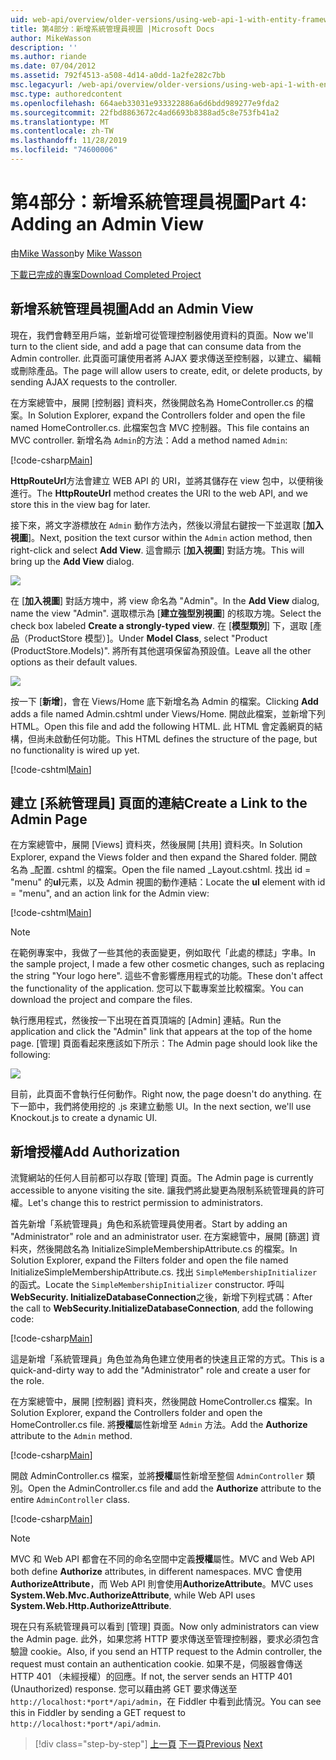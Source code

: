 ```yaml
---
uid: web-api/overview/older-versions/using-web-api-1-with-entity-framework-5/using-web-api-with-entity-framework-part-4
title: 第4部分：新增系統管理員視圖 |Microsoft Docs
author: MikeWasson
description: ''
ms.author: riande
ms.date: 07/04/2012
ms.assetid: 792f4513-a508-4d14-a0dd-1a2fe282c7bb
msc.legacyurl: /web-api/overview/older-versions/using-web-api-1-with-entity-framework-5/using-web-api-with-entity-framework-part-4
msc.type: authoredcontent
ms.openlocfilehash: 664aeb33031e933322886a6d6bdd989277e9fda2
ms.sourcegitcommit: 22fbd8863672c4ad6693b8388ad5c8e753fb41a2
ms.translationtype: MT
ms.contentlocale: zh-TW
ms.lasthandoff: 11/28/2019
ms.locfileid: "74600006"
---
```

# <a name="part-4-adding-an-admin-view"></a><span data-ttu-id="b0e6f-102">第4部分：新增系統管理員視圖</span><span class="sxs-lookup"><span data-stu-id="b0e6f-102">Part 4: Adding an Admin View</span></span>

<span data-ttu-id="b0e6f-103">由[Mike Wasson](https://github.com/MikeWasson)</span><span class="sxs-lookup"><span data-stu-id="b0e6f-103">by [Mike Wasson](https://github.com/MikeWasson)</span></span>

[<span data-ttu-id="b0e6f-104">下載已完成的專案</span><span class="sxs-lookup"><span data-stu-id="b0e6f-104">Download Completed Project</span></span>](https://code.msdn.microsoft.com/ASP-NET-Web-API-with-afa30545)

## <a name="add-an-admin-view"></a><span data-ttu-id="b0e6f-105">新增系統管理員視圖</span><span class="sxs-lookup"><span data-stu-id="b0e6f-105">Add an Admin View</span></span>

<span data-ttu-id="b0e6f-106">現在，我們會轉至用戶端，並新增可從管理控制器使用資料的頁面。</span><span class="sxs-lookup"><span data-stu-id="b0e6f-106">Now we'll turn to the client side, and add a page that can consume data from the Admin controller.</span></span> <span data-ttu-id="b0e6f-107">此頁面可讓使用者將 AJAX 要求傳送至控制器，以建立、編輯或刪除產品。</span><span class="sxs-lookup"><span data-stu-id="b0e6f-107">The page will allow users to create, edit, or delete products, by sending AJAX requests to the controller.</span></span>

<span data-ttu-id="b0e6f-108">在方案總管中，展開 [控制器] 資料夾，然後開啟名為 HomeController.cs 的檔案。</span><span class="sxs-lookup"><span data-stu-id="b0e6f-108">In Solution Explorer, expand the Controllers folder and open the file named HomeController.cs.</span></span> <span data-ttu-id="b0e6f-109">此檔案包含 MVC 控制器。</span><span class="sxs-lookup"><span data-stu-id="b0e6f-109">This file contains an MVC controller.</span></span> <span data-ttu-id="b0e6f-110">新增名為 `Admin`的方法：</span><span class="sxs-lookup"><span data-stu-id="b0e6f-110">Add a method named `Admin`:</span></span>

[!code-csharp[Main](using-web-api-with-entity-framework-part-4/samples/sample1.cs)]

<span data-ttu-id="b0e6f-111">**HttpRouteUrl**方法會建立 WEB API 的 URI，並將其儲存在 view 包中，以便稍後進行。</span><span class="sxs-lookup"><span data-stu-id="b0e6f-111">The **HttpRouteUrl** method creates the URI to the web API, and we store this in the view bag for later.</span></span>

<span data-ttu-id="b0e6f-112">接下來，將文字游標放在 `Admin` 動作方法內，然後以滑鼠右鍵按一下並選取 [**加入視圖**]。</span><span class="sxs-lookup"><span data-stu-id="b0e6f-112">Next, position the text cursor within the `Admin` action method, then right-click and select **Add View**.</span></span> <span data-ttu-id="b0e6f-113">這會顯示 [**加入視圖**] 對話方塊。</span><span class="sxs-lookup"><span data-stu-id="b0e6f-113">This will bring up the **Add View** dialog.</span></span>

![](using-web-api-with-entity-framework-part-4/_static/image1.png)

<span data-ttu-id="b0e6f-114">在 [**加入視圖**] 對話方塊中，將 view 命名為 "Admin"。</span><span class="sxs-lookup"><span data-stu-id="b0e6f-114">In the **Add View** dialog, name the view "Admin".</span></span> <span data-ttu-id="b0e6f-115">選取標示為 [**建立強型別視圖**] 的核取方塊。</span><span class="sxs-lookup"><span data-stu-id="b0e6f-115">Select the check box labeled **Create a strongly-typed view**.</span></span> <span data-ttu-id="b0e6f-116">在 [**模型類別**] 下，選取 [產品（ProductStore 模型）]。</span><span class="sxs-lookup"><span data-stu-id="b0e6f-116">Under **Model Class**, select "Product (ProductStore.Models)".</span></span> <span data-ttu-id="b0e6f-117">將所有其他選項保留為預設值。</span><span class="sxs-lookup"><span data-stu-id="b0e6f-117">Leave all the other options as their default values.</span></span>

![](using-web-api-with-entity-framework-part-4/_static/image2.png)

<span data-ttu-id="b0e6f-118">按一下 [**新增**]，會在 Views/Home 底下新增名為 Admin 的檔案。</span><span class="sxs-lookup"><span data-stu-id="b0e6f-118">Clicking **Add** adds a file named Admin.cshtml under Views/Home.</span></span> <span data-ttu-id="b0e6f-119">開啟此檔案，並新增下列 HTML。</span><span class="sxs-lookup"><span data-stu-id="b0e6f-119">Open this file and add the following HTML.</span></span> <span data-ttu-id="b0e6f-120">此 HTML 會定義網頁的結構，但尚未啟動任何功能。</span><span class="sxs-lookup"><span data-stu-id="b0e6f-120">This HTML defines the structure of the page, but no functionality is wired up yet.</span></span>

[!code-cshtml[Main](using-web-api-with-entity-framework-part-4/samples/sample2.cshtml)]

## <a name="create-a-link-to-the-admin-page"></a><span data-ttu-id="b0e6f-121">建立 [系統管理員] 頁面的連結</span><span class="sxs-lookup"><span data-stu-id="b0e6f-121">Create a Link to the Admin Page</span></span>

<span data-ttu-id="b0e6f-122">在方案總管中，展開 [Views] 資料夾，然後展開 [共用] 資料夾。</span><span class="sxs-lookup"><span data-stu-id="b0e6f-122">In Solution Explorer, expand the Views folder and then expand the Shared folder.</span></span> <span data-ttu-id="b0e6f-123">開啟名為 \_配置. cshtml 的檔案。</span><span class="sxs-lookup"><span data-stu-id="b0e6f-123">Open the file named \_Layout.cshtml.</span></span> <span data-ttu-id="b0e6f-124">找出 id = "menu" 的**ul**元素，以及 Admin 視圖的動作連結：</span><span class="sxs-lookup"><span data-stu-id="b0e6f-124">Locate the **ul** element with id = "menu", and an action link for the Admin view:</span></span>

[!code-cshtml[Main](using-web-api-with-entity-framework-part-4/samples/sample3.cshtml)]

> [!NOTE]
> <span data-ttu-id="b0e6f-125">在範例專案中，我做了一些其他的表面變更，例如取代「此處的標誌」字串。</span><span class="sxs-lookup"><span data-stu-id="b0e6f-125">In the sample project, I made a few other cosmetic changes, such as replacing the string "Your logo here".</span></span> <span data-ttu-id="b0e6f-126">這些不會影響應用程式的功能。</span><span class="sxs-lookup"><span data-stu-id="b0e6f-126">These don't affect the functionality of the application.</span></span> <span data-ttu-id="b0e6f-127">您可以下載專案並比較檔案。</span><span class="sxs-lookup"><span data-stu-id="b0e6f-127">You can download the project and compare the files.</span></span>

<span data-ttu-id="b0e6f-128">執行應用程式，然後按一下出現在首頁頂端的 [Admin] 連結。</span><span class="sxs-lookup"><span data-stu-id="b0e6f-128">Run the application and click the "Admin" link that appears at the top of the home page.</span></span> <span data-ttu-id="b0e6f-129">[管理] 頁面看起來應該如下所示：</span><span class="sxs-lookup"><span data-stu-id="b0e6f-129">The Admin page should look like the following:</span></span>

![](using-web-api-with-entity-framework-part-4/_static/image3.png)

<span data-ttu-id="b0e6f-130">目前，此頁面不會執行任何動作。</span><span class="sxs-lookup"><span data-stu-id="b0e6f-130">Right now, the page doesn't do anything.</span></span> <span data-ttu-id="b0e6f-131">在下一節中，我們將使用挖的 .js 來建立動態 UI。</span><span class="sxs-lookup"><span data-stu-id="b0e6f-131">In the next section, we'll use Knockout.js to create a dynamic UI.</span></span>

## <a name="add-authorization"></a><span data-ttu-id="b0e6f-132">新增授權</span><span class="sxs-lookup"><span data-stu-id="b0e6f-132">Add Authorization</span></span>

<span data-ttu-id="b0e6f-133">流覽網站的任何人目前都可以存取 [管理] 頁面。</span><span class="sxs-lookup"><span data-stu-id="b0e6f-133">The Admin page is currently accessible to anyone visiting the site.</span></span> <span data-ttu-id="b0e6f-134">讓我們將此變更為限制系統管理員的許可權。</span><span class="sxs-lookup"><span data-stu-id="b0e6f-134">Let's change this to restrict permission to administrators.</span></span>

<span data-ttu-id="b0e6f-135">首先新增「系統管理員」角色和系統管理員使用者。</span><span class="sxs-lookup"><span data-stu-id="b0e6f-135">Start by adding an "Administrator" role and an administrator user.</span></span> <span data-ttu-id="b0e6f-136">在方案總管中，展開 [篩選] 資料夾，然後開啟名為 InitializeSimpleMembershipAttribute.cs 的檔案。</span><span class="sxs-lookup"><span data-stu-id="b0e6f-136">In Solution Explorer, expand the Filters folder and open the file named InitializeSimpleMembershipAttribute.cs.</span></span> <span data-ttu-id="b0e6f-137">找出 `SimpleMembershipInitializer` 的函式。</span><span class="sxs-lookup"><span data-stu-id="b0e6f-137">Locate the `SimpleMembershipInitializer` constructor.</span></span> <span data-ttu-id="b0e6f-138">呼叫**WebSecurity. InitializeDatabaseConnection**之後，新增下列程式碼：</span><span class="sxs-lookup"><span data-stu-id="b0e6f-138">After the call to **WebSecurity.InitializeDatabaseConnection**, add the following code:</span></span>

[!code-csharp[Main](using-web-api-with-entity-framework-part-4/samples/sample4.cs)]

<span data-ttu-id="b0e6f-139">這是新增「系統管理員」角色並為角色建立使用者的快速且正常的方式。</span><span class="sxs-lookup"><span data-stu-id="b0e6f-139">This is a quick-and-dirty way to add the "Administrator" role and create a user for the role.</span></span>

<span data-ttu-id="b0e6f-140">在方案總管中，展開 [控制器] 資料夾，然後開啟 HomeController.cs 檔案。</span><span class="sxs-lookup"><span data-stu-id="b0e6f-140">In Solution Explorer, expand the Controllers folder and open the HomeController.cs file.</span></span> <span data-ttu-id="b0e6f-141">將**授權**屬性新增至 `Admin` 方法。</span><span class="sxs-lookup"><span data-stu-id="b0e6f-141">Add the **Authorize** attribute to the `Admin` method.</span></span>

[!code-csharp[Main](using-web-api-with-entity-framework-part-4/samples/sample5.cs)]

<span data-ttu-id="b0e6f-142">開啟 AdminController.cs 檔案，並將**授權**屬性新增至整個 `AdminController` 類別。</span><span class="sxs-lookup"><span data-stu-id="b0e6f-142">Open the AdminController.cs file and add the **Authorize** attribute to the entire `AdminController` class.</span></span>

[!code-csharp[Main](using-web-api-with-entity-framework-part-4/samples/sample6.cs)]

> [!NOTE]
> <span data-ttu-id="b0e6f-143">MVC 和 Web API 都會在不同的命名空間中定義**授權**屬性。</span><span class="sxs-lookup"><span data-stu-id="b0e6f-143">MVC and Web API both define **Authorize** attributes, in different namespaces.</span></span> <span data-ttu-id="b0e6f-144">MVC 會使用**AuthorizeAttribute**，而 Web API 則會使用**AuthorizeAttribute**。</span><span class="sxs-lookup"><span data-stu-id="b0e6f-144">MVC uses **System.Web.Mvc.AuthorizeAttribute**, while Web API uses **System.Web.Http.AuthorizeAttribute**.</span></span>

<span data-ttu-id="b0e6f-145">現在只有系統管理員可以看到 [管理] 頁面。</span><span class="sxs-lookup"><span data-stu-id="b0e6f-145">Now only administrators can view the Admin page.</span></span> <span data-ttu-id="b0e6f-146">此外，如果您將 HTTP 要求傳送至管理控制器，要求必須包含驗證 cookie。</span><span class="sxs-lookup"><span data-stu-id="b0e6f-146">Also, if you send an HTTP request to the Admin controller, the request must contain an authentication cookie.</span></span> <span data-ttu-id="b0e6f-147">如果不是，伺服器會傳送 HTTP 401 （未經授權）的回應。</span><span class="sxs-lookup"><span data-stu-id="b0e6f-147">If not, the server sends an HTTP 401 (Unauthorized) response.</span></span> <span data-ttu-id="b0e6f-148">您可以藉由將 GET 要求傳送至 `http://localhost:*port*/api/admin`，在 Fiddler 中看到此情況。</span><span class="sxs-lookup"><span data-stu-id="b0e6f-148">You can see this in Fiddler by sending a GET request to `http://localhost:*port*/api/admin`.</span></span>

> [!div class="step-by-step"]
> <span data-ttu-id="b0e6f-149">[上一頁](using-web-api-with-entity-framework-part-3.md)
> [下一頁](using-web-api-with-entity-framework-part-5.md)</span><span class="sxs-lookup"><span data-stu-id="b0e6f-149">[Previous](using-web-api-with-entity-framework-part-3.md)
[Next](using-web-api-with-entity-framework-part-5.md)</span></span>
